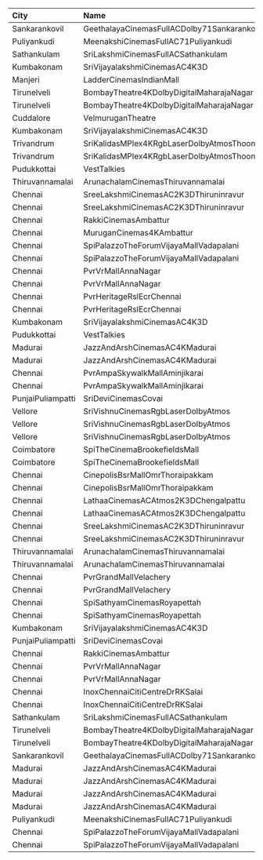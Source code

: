 | City              | Name                                                     |  Time | Type        | Price | Capacity | Booked |
| :---------------- | :------------------------------------------------------- | ----: | :---------- | ----: | -------: | -----: |
| Sankarankovil     | GeethalayaCinemasFullACDolby71Sankarankovil              | 11:00 | FirstClass  |  120₹ |      374 |     23 |
| Puliyankudi       | MeenakshiCinemasFullAC71Puliyankudi                      | 11:00 | FirstClass  |  110₹ |      244 |     24 |
| Sathankulam       | SriLakshmiCinemasFullACSathankulam                       | 11:15 | FirstClass  |  120₹ |      200 |     22 |
| Kumbakonam        | SriVijayalakshmiCinemasAC4K3D                            | 11:15 | FirstClass  |  120₹ |      414 |    414 |
| Manjeri           | LadderCinemasIndianMall                                  | 11:30 | Executive   |  150₹ |       74 |     37 |
| Tirunelveli       | BombayTheatre4KDolbyDigitalMaharajaNagar                 | 11:30 | Balcony     |  150₹ |      163 |     56 |
| Tirunelveli       | BombayTheatre4KDolbyDigitalMaharajaNagar                 | 11:30 | FirstClass  |  130₹ |      213 |     51 |
| Cuddalore         | VelmuruganTheatre                                        | 14:15 | 1FirstClass |  130₹ |      336 |      3 |
| Kumbakonam        | SriVijayalakshmiCinemasAC4K3D                            | 14:15 | FirstClass  |  120₹ |      414 |    414 |
| Trivandrum        | SriKalidasMPlex4KRgbLaserDolbyAtmosThoongamparaKattakada | 14:30 | DiamondSofa |  200₹ |        4 |      2 |
| Trivandrum        | SriKalidasMPlex4KRgbLaserDolbyAtmosThoongamparaKattakada | 14:30 | Gold        |  150₹ |      170 |     84 |
| Pudukkottai       | VestTalkies                                              | 14:30 | FirstClass  |  120₹ |      191 |      2 |
| Thiruvannamalai   | ArunachalamCinemasThiruvannamalai                        | 14:30 | SecondClass |   80₹ |       94 |      2 |
| Chennai           | SreeLakshmiCinemasAC2K3DThiruninravur                    | 14:45 | Balcony     |  110₹ |      158 |      7 |
| Chennai           | SreeLakshmiCinemasAC2K3DThiruninravur                    | 14:45 | FirstClass  |  100₹ |      414 |     12 |
| Chennai           | RakkiCinemasAmbattur                                     | 15:00 | Executive   |  110₹ |      131 |     51 |
| Chennai           | MuruganCinemas4KAmbattur                                 | 15:05 | Diamond     |  110₹ |       80 |     72 |
| Chennai           | SpiPalazzoTheForumVijayaMallVadapalani                   | 15:30 | Elite       |  191₹ |      266 |    266 |
| Chennai           | SpiPalazzoTheForumVijayaMallVadapalani                   | 15:30 | Budget      |   60₹ |       34 |     34 |
| Chennai           | PvrVrMallAnnaNagar                                       | 15:35 | Classic     |   60₹ |       34 |     34 |
| Chennai           | PvrVrMallAnnaNagar                                       | 15:35 | Prime       |  191₹ |      142 |    141 |
| Chennai           | PvrHeritageRslEcrChennai                                 | 16:20 | Classic     |   60₹ |       11 |     10 |
| Chennai           | PvrHeritageRslEcrChennai                                 | 16:20 | Prime       |  191₹ |       99 |     97 |
| Kumbakonam        | SriVijayalakshmiCinemasAC4K3D                            | 18:15 | FirstClass  |  120₹ |      414 |    414 |
| Pudukkottai       | VestTalkies                                              | 18:30 | FirstClass  |  120₹ |      191 |      2 |
| Madurai           | JazzAndArshCinemasAC4KMadurai                            | 18:30 | Platinum    |  150₹ |      229 |      3 |
| Madurai           | JazzAndArshCinemasAC4KMadurai                            | 18:30 | Gold        |  110₹ |      268 |      4 |
| Chennai           | PvrAmpaSkywalkMallAminjikarai                            | 18:40 | Classic     |   60₹ |       32 |     32 |
| Chennai           | PvrAmpaSkywalkMallAminjikarai                            | 18:40 | Prime       |  191₹ |      178 |    172 |
| PunjaiPuliampatti | SriDeviCinemasCovai                                      | 18:45 | FirstClass  |  100₹ |       67 |     49 |
| Vellore           | SriVishnuCinemasRgbLaserDolbyAtmos                       | 18:45 | Box         |  130₹ |       18 |     18 |
| Vellore           | SriVishnuCinemasRgbLaserDolbyAtmos                       | 18:45 | Couple      |  130₹ |       20 |     12 |
| Vellore           | SriVishnuCinemasRgbLaserDolbyAtmos                       | 18:45 | Gold        |  110₹ |      247 |    206 |
| Coimbatore        | SpiTheCinemaBrookefieldsMall                             | 19:10 | Elite       |  191₹ |      174 |    174 |
| Coimbatore        | SpiTheCinemaBrookefieldsMall                             | 19:10 | Budget      |   60₹ |       20 |     20 |
| Chennai           | CinepolisBsrMallOmrThoraipakkam                          | 19:30 | Normal      |   60₹ |        8 |      8 |
| Chennai           | CinepolisBsrMallOmrThoraipakkam                          | 19:30 | Executive   |  153₹ |       79 |     79 |
| Chennai           | LathaaCinemasACAtmos2K3DChengalpattu                     | 21:15 | Boxa        |  150₹ |       45 |     45 |
| Chennai           | LathaaCinemasACAtmos2K3DChengalpattu                     | 21:15 | First       |  120₹ |      381 |     83 |
| Chennai           | SreeLakshmiCinemasAC2K3DThiruninravur                    | 21:45 | Balcony     |  110₹ |      158 |    158 |
| Chennai           | SreeLakshmiCinemasAC2K3DThiruninravur                    | 21:45 | FirstClass  |  100₹ |      414 |     15 |
| Thiruvannamalai   | ArunachalamCinemasThiruvannamalai                        | 21:45 | FirstClass  |  100₹ |       50 |     21 |
| Thiruvannamalai   | ArunachalamCinemasThiruvannamalai                        | 21:45 | SecondClass |   80₹ |       94 |      1 |
| Chennai           | PvrGrandMallVelachery                                    | 21:50 | Classic     |   60₹ |       32 |     32 |
| Chennai           | PvrGrandMallVelachery                                    | 21:50 | Prime       |  191₹ |      227 |    227 |
| Chennai           | SpiSathyamCinemasRoyapettah                              | 22:00 | Elite       |  191₹ |      102 |    102 |
| Chennai           | SpiSathyamCinemasRoyapettah                              | 22:00 | Budget      |   60₹ |       12 |     12 |
| Kumbakonam        | SriVijayalakshmiCinemasAC4K3D                            | 22:00 | FirstClass  |  120₹ |      414 |    414 |
| PunjaiPuliampatti | SriDeviCinemasCovai                                      | 22:15 | FirstClass  |  100₹ |       67 |     62 |
| Chennai           | RakkiCinemasAmbattur                                     | 22:15 | Executive   |  110₹ |      131 |    119 |
| Chennai           | PvrVrMallAnnaNagar                                       | 22:20 | Classic     |   60₹ |       30 |     30 |
| Chennai           | PvrVrMallAnnaNagar                                       | 22:20 | Prime       |  191₹ |      158 |    158 |
| Chennai           | InoxChennaiCitiCentreDrRKSalai                           | 22:30 | Club        |  153₹ |      246 |    240 |
| Chennai           | InoxChennaiCitiCentreDrRKSalai                           | 22:30 | Executive   |   60₹ |       38 |     37 |
| Sathankulam       | SriLakshmiCinemasFullACSathankulam                       | 22:30 | FirstClass  |  120₹ |      200 |     27 |
| Tirunelveli       | BombayTheatre4KDolbyDigitalMaharajaNagar                 | 22:30 | Balcony     |  150₹ |      163 |     61 |
| Tirunelveli       | BombayTheatre4KDolbyDigitalMaharajaNagar                 | 22:30 | FirstClass  |  130₹ |      213 |     51 |
| Sankarankovil     | GeethalayaCinemasFullACDolby71Sankarankovil              | 22:30 | FirstClass  |  120₹ |      374 |     26 |
| Madurai           | JazzAndArshCinemasAC4KMadurai                            | 22:30 | Platinum    |  150₹ |      229 |    115 |
| Madurai           | JazzAndArshCinemasAC4KMadurai                            | 22:30 | Gold        |  110₹ |      268 |    139 |
| Madurai           | JazzAndArshCinemasAC4KMadurai                            | 22:30 | Silver      |  110₹ |      154 |     77 |
| Madurai           | JazzAndArshCinemasAC4KMadurai                            | 22:30 | Basic       |  110₹ |       73 |     37 |
| Puliyankudi       | MeenakshiCinemasFullAC71Puliyankudi                      | 22:30 | FirstClass  |  110₹ |      244 |     28 |
| Chennai           | SpiPalazzoTheForumVijayaMallVadapalani                   | 22:45 | Budget      |   60₹ |       34 |     34 |
| Chennai           | SpiPalazzoTheForumVijayaMallVadapalani                   | 22:45 | Elite       |  191₹ |      266 |    265 |